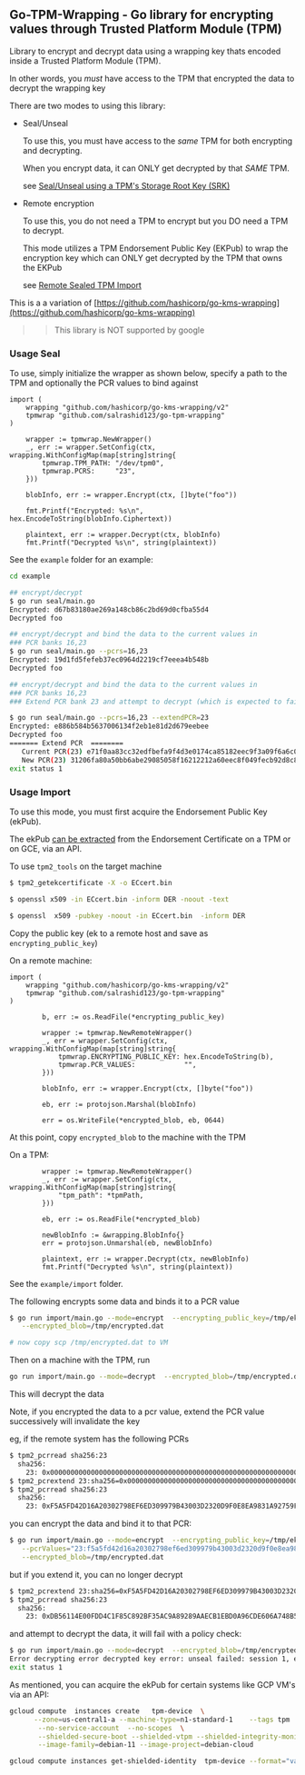 
## Go-TPM-Wrapping - Go library for encrypting values through Trusted Platform Module (TPM)

Library to encrypt and decrypt data using a wrapping key thats encoded inside a Trusted Platform Module (TPM).

In other words, you *must* have access to the TPM that encrypted the data to decrypt the wrapping key


There are two modes to using this library:

* Seal/Unseal 

  To use this, you must have access to the *same* TPM for both encrypting and decrypting.

  When you encrypt data, it can ONLY get decrypted by that *SAME* TPM.

  see [Seal/Unseal using a TPM's Storage Root Key (SRK)](https://github.com/salrashid123/tpm2/tree/master/srk_seal_unseal)

* Remote encryption

  To use this, you do not need a TPM to encrypt but you DO need a TPM to decrypt.

  This mode utilizes a TPM Endorsement Public Key (EKPub) to wrap the encryption key which can ONLY get decrypted by the TPM that owns the EKPub

  see [Remote Sealed TPM Import](https://github.com/salrashid123/gcp_tpm_sealed_keys/tree/main?tab=readme-ov-file#sealed-symmetric-key)

This is a a variation of [https://github.com/hashicorp/go-kms-wrapping](https://github.com/hashicorp/go-kms-wrapping)

>> This library is NOT supported by google

### Usage Seal

To use, simply initialize the wrapper as shown below, specify a path to the TPM and optionally the PCR values to bind against

```golang
import (
	wrapping "github.com/hashicorp/go-kms-wrapping/v2"
	tpmwrap "github.com/salrashid123/go-tpm-wrapping"
)

	wrapper := tpmwrap.NewWrapper()
	_, err := wrapper.SetConfig(ctx, wrapping.WithConfigMap(map[string]string{
		tpmwrap.TPM_PATH: "/dev/tpm0",
		tpmwrap.PCRS:     "23",
	}))

	blobInfo, err := wrapper.Encrypt(ctx, []byte("foo"))

	fmt.Printf("Encrypted: %s\n", hex.EncodeToString(blobInfo.Ciphertext))

	plaintext, err := wrapper.Decrypt(ctx, blobInfo)
	fmt.Printf("Decrypted %s\n", string(plaintext))
```

See the `example` folder for an example:

```bash
cd example

## encrypt/decrypt
$ go run seal/main.go 
Encrypted: d67b83180ae269a148cb86c2bd69d0cfba55d4
Decrypted foo

## encrypt/decrypt and bind the data to the current values in
### PCR banks 16,23
$ go run seal/main.go --pcrs=16,23
Encrypted: 19d1fd5fefeb37ec0964d2219cf7eeea4b548b
Decrypted foo

## encrypt/decrypt and bind the data to the current values in
### PCR banks 16,23
### Extend PCR bank 23 and attempt to decrypt (which is expected to fail)

$ go run seal/main.go --pcrs=16,23 --extendPCR=23
Encrypted: e886b584b5637006134f2eb1e81d2d679eebee
Decrypted foo
======= Extend PCR  ========
   Current PCR(23) e71f0aa83cc32edfbefa9f4d3e0174ca85182eec9f3a09f6a6c0df6377a510d7   
   New PCR(23) 31206fa80a50bb6abe29085058f16212212a60eec8f049fecb92d8c8e0a84bc0Error decrypting failed to unsealing key: failed to certify PCRs: PCR 23 mismatch: expected e71f0aa83cc32edfbefa9f4d3e0174ca85182eec9f3a09f6a6c0df6377a510d7, got 31206fa80a50bb6abe29085058f16212212a60eec8f049fecb92d8c8e0a84bc0
exit status 1
```

### Usage Import

To use this mode, you must first acquire the Endorsement Public Key (ekPub). 

The ekPub [can be extracted](https://github.com/salrashid123/tpm2/tree/master/ek_import_blob) from the Endorsement Certificate on a TPM or on GCE, via an API.

To use `tpm2_tools` on the target machine

```bash
$ tpm2_getekcertificate -X -o ECcert.bin

$ openssl x509 -in ECcert.bin -inform DER -noout -text

$ openssl  x509 -pubkey -noout -in ECcert.bin  -inform DER 
```

Copy the public key (ek to a remote host and save as `encrypting_public_key`)

On a remote machine:

```golang
import (
	wrapping "github.com/hashicorp/go-kms-wrapping/v2"
	tpmwrap "github.com/salrashid123/go-tpm-wrapping"
)

		b, err := os.ReadFile(*encrypting_public_key)

		wrapper := tpmwrap.NewRemoteWrapper()
		_, err = wrapper.SetConfig(ctx, wrapping.WithConfigMap(map[string]string{
			tpmwrap.ENCRYPTING_PUBLIC_KEY: hex.EncodeToString(b),
			tpmwrap.PCR_VALUES:            "",
		}))

		blobInfo, err := wrapper.Encrypt(ctx, []byte("foo"))

		eb, err := protojson.Marshal(blobInfo)

		err = os.WriteFile(*encrypted_blob, eb, 0644)
```

At this point, copy `encrypted_blob` to the machine with the TPM

On a TPM:

```golang
		wrapper := tpmwrap.NewRemoteWrapper()
		_, err := wrapper.SetConfig(ctx, wrapping.WithConfigMap(map[string]string{
			"tpm_path": *tpmPath,
		}))

		eb, err := os.ReadFile(*encrypted_blob)

		newBlobInfo := &wrapping.BlobInfo{}
		err = protojson.Unmarshal(eb, newBlobInfo)

		plaintext, err := wrapper.Decrypt(ctx, newBlobInfo)
		fmt.Printf("Decrypted %s\n", string(plaintext))

```

See the `example/import` folder.

The following encrypts some data and binds it to a PCR value

```bash
$ go run import/main.go --mode=encrypt  --encrypting_public_key=/tmp/ek.pem   \
   --encrypted_blob=/tmp/encrypted.dat

# now copy scp /tmp/encrypted.dat to VM
```

Then on a machine with the TPM, run

```bash
go run import/main.go --mode=decrypt  --encrypted_blob=/tmp/encrypted.dat
```

This will decrypt the data

Note, if you encrypted the data to a pcr value, extend the PCR value successively will invalidate the key

eg, if the remote system has the following PCRs

```bash
$ tpm2_pcrread sha256:23
  sha256:
    23: 0x0000000000000000000000000000000000000000000000000000000000000000
$ tpm2_pcrextend 23:sha256=0x0000000000000000000000000000000000000000000000000000000000000000
$ tpm2_pcrread sha256:23
  sha256:
    23: 0xF5A5FD42D16A20302798EF6ED309979B43003D2320D9F0E8EA9831A92759FB4B
```

you can encrypt the data and bind it to that PCR:

```bash
$ go run import/main.go --mode=encrypt  --encrypting_public_key=/tmp/ek.pem  \
   --pcrValues="23:f5a5fd42d16a20302798ef6ed309979b43003d2320d9f0e8ea9831a92759fb4b" \
   --encrypted_blob=/tmp/encrypted.dat
```

but if you extend it, you can no longer decrypt 

```bash
$ tpm2_pcrextend 23:sha256=0xF5A5FD42D16A20302798EF6ED309979B43003D2320D9F0E8EA9831A92759FB4B
$ tpm2_pcrread sha256:23
  sha256:
    23: 0xDB56114E00FDD4C1F85C892BF35AC9A89289AAECB1EBD0A96CDE606A748B5D71
```

and attempt to decrypt the data, it will fail with a policy check:

```bash
$ go run import/main.go --mode=decrypt  --encrypted_blob=/tmp/encrypted.dat
Error decrypting error decrypted key error: unseal failed: session 1, error code 0x1d : a policy check failed
exit status 1
```

As mentioned, you can acquire the ekPub for certain systems like GCP VM's via an API:

```bash
gcloud compute  instances create   tpm-device  \
      --zone=us-central1-a --machine-type=n1-standard-1    --tags tpm  \
	   --no-service-account  --no-scopes  \
	   --shielded-secure-boot --shielded-vtpm --shielded-integrity-monitoring \
	   --image-family=debian-11 --image-project=debian-cloud

gcloud compute instances get-shielded-identity  tpm-device --format="value(encryptionKey.ekPub)" > /tmp/ek.pem
```

